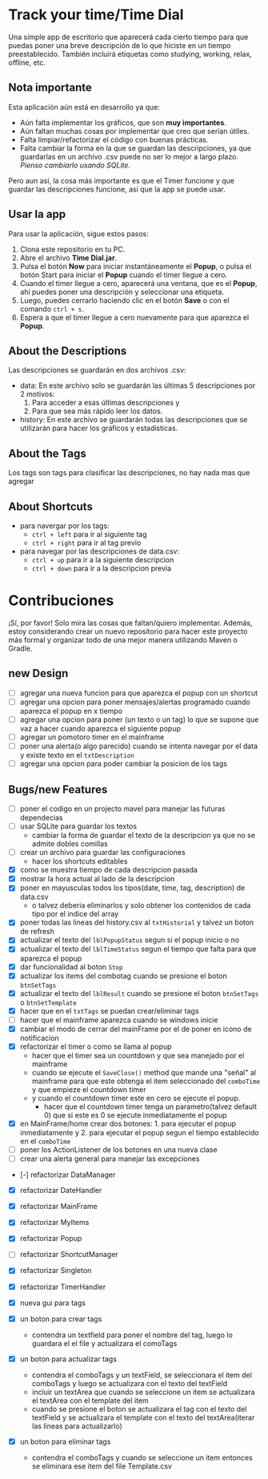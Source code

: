 # Track your time/Time Dial
Una simple app de escritorio que aparecerá cada cierto tiempo para que puedas poner una breve descripción de lo que hiciste en un tiempo preestablecido. También incluirá etiquetas como studying, working, relax, offline, etc.

## Nota importante
Esta aplicación aún está en desarrollo ya que:
- Aún falta implementar los gráficos, que son **muy importantes**.
- Aún faltan muchas cosas por implementar que creo que serían útiles.
- Falta limpiar/refactorizar el código con buenas prácticas.
- Falta cambiar la forma en la que se guardan las descripciones, ya que guardarlas en un archivo .csv puede no ser lo mejor a largo plazo. *Pienso cambiarlo usando SQLite.*

Pero aun así, la cosa más importante es que el Timer funcione y que guardar las descripciones funcione, así que la app se puede usar.

## Usar la app
Para usar la aplicación, sigue estos pasos:
1. Clona este repositorio en tu PC.
2. Abre el archivo **Time Dial.jar**.
3. Pulsa el botón **Now** para iniciar instantáneamente el **Popup**, o pulsa el botón Start para iniciar el **Popup** cuando el timer llegue a cero.
4. Cuando el timer llegue a cero, aparecerá una ventana, que es el **Popup**, ahí puedes poner una descripción y seleccionar una etiqueta.
5. Luego, puedes cerrarlo haciendo clic en el botón **Save** o con el comando `ctrl + s`.
6. Espera a que el timer llegue a cero nuevamente para que aparezca el **Popup**.

## About the Descriptions
Las descripciones se guardarán en dos archivos .csv:
- data: En este archivo solo se guardarán las últimas 5 descripciones por 2 motivos:
  1. Para acceder a esas últimas descripciones y
  2. Para que sea más rápido leer los datos.
- history: En este archivo se guardarán todas las descripciones que se utilizarán para hacer los gráficos y estadísticas.

## About the Tags
Los tags son tags para clasificar las descripciones, no hay nada mas que agregar

## About Shortcuts
- para navergar por los tags:
  - `ctrl + left` para ir al siguiente tag
  - `ctrl + right` para ir al tag previo
- para navegar por las descripciones de data.csv:
  - `ctrl + up` para ir a la siguiente descripcion
  - `ctrl + down` para ir a la descripcion previa

# Contribuciones
¡Sí, por favor! Solo mira las cosas que faltan/quiero implementar. Además, estoy considerando crear un nuevo repositorio para hacer este proyecto más formal y organizar todo de una mejor manera utilizando Maven o Gradle.

## new Design
- [ ] agregar una nueva funcion para que aparezca el popup con un shortcut
- [ ] agregar una opcion para poner mensajes/alertas programado cuando aparezca el popup en x tiempo
- [ ] agregar una opcion para poner (un texto o un tag) lo que se supone que vaz a hacer cuando aparezca el siguiente popup
- [ ] agregar un pomotoro timer en el mainframe
- [ ] poner una alerta(o algo parecido) cuando se intenta navegar por el data y existe texto en el `txtDescription`
- [ ] agregar una opcion para poder cambiar la posicion de los tags

## Bugs/new Features
- [ ] poner el codigo en un projecto mavel para manejar las futuras dependecias
- [ ] usar SQLite para guardar los textos
	- cambiar la forma de guardar el texto de la descripcion ya que no se admite dobles comillas
- [ ] crear un archivo para guardar las configuraciones
	- hacer los shortcuts editables
- [x] como se muestra tiempo de cada descripcion pasada
- [x] mostrar la hora actual al lado de la descripcion
- [x] poner en mayusculas todos los tipos(date, time, tag, description) de data.csv
	- o talvez deberia eliminarlos y solo obtener los contenidos de cada tipo por el indice del array
- [x] poner todas las lineas del history.csv al `txtHistorial` y talvez un boton de refresh
- [x] actualizar el texto del `lblPopupStatus` segun si el popup inicio o no
- [x] actualizar el texto del `lblTimeStatus` segun el tiempo que falta para que aparezca el popup
- [x] dar funcionalidad al boton `Stop`
- [x] actualizar los items del combotag cuando se presione el boton `btnSetTags`
- [x] actualizar el texto del `lblResult` cuando se presione el boton `btnSetTags` o `btnSetTemplate`
- [x] hacer que en el `txtTags` se puedan crear/eliminar tags 
- [ ] hacer que el mainframe aparezca cuando se windows inicie
- [x] cambiar el modo de cerrar del mainFrame por el de poner en icono de notificacion
- [x] refactorizar el timer o como se llama al popup 
	- hacer que el timer sea un countdown y que sea manejado por el mainframe
	- cuando se ejecute el `SaveClose()` method que mande una "señal" al mainframe para que este obtenga el item seleccionado del `comboTime` y que empieze el countdown timer
	- y cuando el countdown timer este en cero se ejecute el popup.
		- hacer que el countdown timer tenga un parametro(talvez default 0) que si este es 0 se ejecute inmediatamente el popup
- [x] en MainFrame/home crear dos botones: 1. para ejecutar el popup inmediatamente y 2. para ejecutar el popup segun el tiempo establecido en el `comboTime`
- [ ] poner los ActionListener de los botones en una nueva clase
- [ ] crear una alerta general para manejar las excepciones

- [-] refactorizar DataManager
- [x] refactorizar DateHandler
- [x] refactorizar MainFrame
- [x] refactorizar MyItems
- [x] refactorizar Popup
- [ ] refactorizar ShortcutManager
- [x] refactorizar Singleton
- [x] refactorizar TimerHandler


- [x] nueva gui para tags
- [x] un boton para crear tags
 	- contendra un textfield para poner el nombre del tag, luego lo guardara el el file y actualizara el comoTags
- [x] un boton para actualizar tags
 	- contendra el comboTags y un textField, se seleccionara el item del comboTags y luego se actualizara con el texto del textField
 	- incluir un textArea que cuando se seleccione un item se actualizara el textArea con el template del item
 	- cuando se presione el boton se actualizara el tag con el texto del textField y se actualizara el template con el texto del textArea(iterar las lineas para actualizarlo)
- [x] un boton para eliminar tags
	- contendra el comboTags y cuando se seleccione un item entonces se eliminara ese item del file Template.csv
